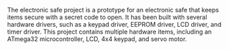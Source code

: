 The electronic safe project is a prototype for an electronic safe that keeps items secure with a secret code to open. 
It has been built with several hardware drivers, such as a keypad driver, EEPROM driver, LCD driver, and timer driver. 
This project contains multiple hardware items, including an ATmega32 microcontroller, LCD, 4x4 keypad, and servo motor.

